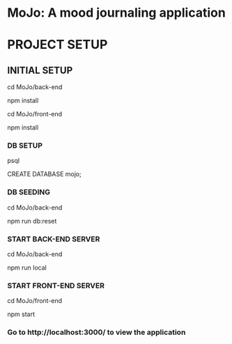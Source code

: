 # MoJo: A mood journaling application


# PROJECT SETUP

## INITIAL SETUP
cd MoJo/back-end

npm install

cd MoJo/front-end

npm install

### DB SETUP
psql

CREATE DATABASE mojo;

### DB SEEDING

cd MoJo/back-end

npm run db:reset

### START BACK-END SERVER
cd MoJo/back-end

npm run local

### START FRONT-END SERVER
cd MoJo/front-end

npm start


### Go to http://localhost:3000/ to view the application
